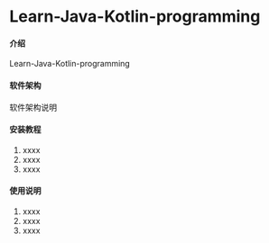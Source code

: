 # Learn-Java-Kotlin-programming

#### 介绍

Learn-Java-Kotlin-programming

#### 软件架构

软件架构说明

#### 安装教程

1. xxxx
2. xxxx
3. xxxx

#### 使用说明

1. xxxx
2. xxxx
3. xxxx
